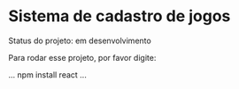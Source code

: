 # Sistema de cadastro de jogos
  
Status do projeto: em desenvolvimento

Para rodar esse projeto, por favor digite:

...
npm install react
...
